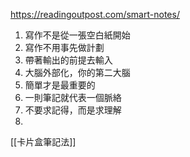 https://readingoutpost.com/smart-notes/

1. 寫作不是從一張空白紙開始
2. 寫作不用事先做計劃
3. 帶著輸出的前提去輸入
4. 大腦外部化，你的第二大腦
5. 簡單才是最重要的
6. 一則筆記就代表一個脈絡
7. 不要求記得，而是求理解
8. 

[[卡片盒筆記法]]
